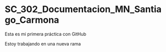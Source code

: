 # SC_302_Documentacion_MN_Santiago_Carmona
Esta es mi primera práctica con GitHub

Estoy trabajando en una nueva rama
